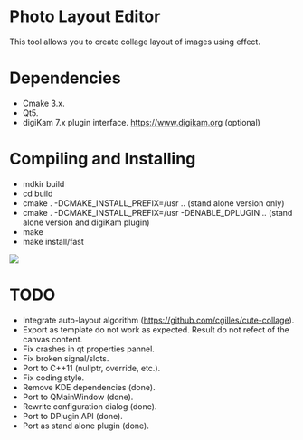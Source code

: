# Photo Layout Editor

This tool allows you to create collage layout of images using effect.

# Dependencies

- Cmake 3.x.
- Qt5.
- digiKam 7.x plugin interface. <https://www.digikam.org> (optional)

# Compiling and Installing

- mdkir build
- cd build
- cmake . -DCMAKE_INSTALL_PREFIX=/usr ..                            (stand alone version only)
- cmake . -DCMAKE_INSTALL_PREFIX=/usr -DENABLE_DPLUGIN ..           (stand alone version and digiKam plugin)
- make
- make install/fast

![](https://i.imgur.com/79xs2Ef.png)

# TODO

- Integrate auto-layout algorithm (https://github.com/cgilles/cute-collage).
- Export as template do not work as expected. Result do not refect of the canvas content.
- Fix crashes in qt properties pannel.
- Fix broken signal/slots.
- Port to C++11 (nullptr, override, etc.).
- Fix coding style.
- Remove KDE dependencies (done).
- Port to QMainWindow (done).
- Rewrite configuration dialog (done).
- Port to DPlugin API (done).
- Port as stand alone plugin (done).